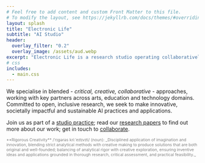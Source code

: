 ```yaml
---
# Feel free to add content and custom Front Matter to this file.
# To modify the layout, see https://jekyllrb.com/docs/themes/#overriding-theme-defaults
layout: splash
title: "Electronic Life"
subtitle: "AI Studio"
header:
  overlay_filter: "0.2"
  overlay_image: /assets/aud.webp
excerpt: "Electronic Life is a research studio operating collaboratively through **rigorous creativity** to advance AI applications."
# css
includes:
  - main.css
---
```


We specialise in blended - _critical, creative, collaborative_ - approaches, working with key partners across arts, education and technology domains. Committed to open, inclusive research, we seek to make innovative, societally impactful and sustainable AI practices and applications. 

Join us as part of a [studio practice](/studio/); read our [research papers](/research/) to find out more about our work; get in touch to [collaborate](/collaborate/).

<span style="font-size: 0.75em; color: grey; text-align: center">
**Rigorous Creativity** /ˈrɪɡərəs kriːˈeɪtɪvɪti/ (noun): _Disciplined application of imagination and innovation, blending strict analytical methods with creative making to produce solutions that are both original and well-founded; balancing of analytical rigor with creative exploration, ensuring inventive ideas and applications grounded in thorough research, critical assessment, and practical feasibility._
<br>
<a href="/about/" id="names-link" style="color: white; text-decoration: none;">
  <span id="names"></span>
</a>
</span>
<script>
    document.addEventListener('DOMContentLoaded', function() {
        const names = ['S. Manghani', 'E. D\'Souza', 'T. Savage'];
        function shuffleArray(array) {
            for (let i = array.length - 1; i > 0; i--) {
                const j = Math.floor(Math.random() * (i + 1));
                [array[i], array[j]] = [array[j], array[i]];
            }
            return array;
        }
        const shuffledNames = shuffleArray([...names]);
        const namesElement = document.getElementById('names');
        namesElement.innerHTML = shuffledNames.map(name => `${name}`).join(', ');
    });
</script>